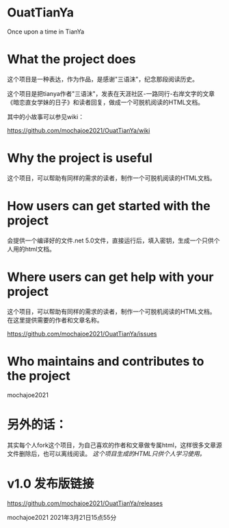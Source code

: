 # OuatTianYa
Once upon a time in TianYa


# What the project does

这个项目是一种表达，作为作品，是感谢"三语沫"，纪念那段阅读历史。

这个项目是把tianya作者"三语沫"，发表在天涯社区-一路同行-右岸文字的文章《暗恋直女学妹的日子》和读者回复，做成一个可脱机阅读的HTML文档。

其中的小故事可以参见wiki：

https://github.com/mochajoe2021/OuatTianYa/wiki

# Why the project is useful

这个项目，可以帮助有同样的需求的读者，制作一个可脱机阅读的HTML文档。

# How users can get started with the project

会提供一个编译好的文件.net 5.0文件，直接运行后，填入密钥，生成一个只供个人用的html文档。

# Where users can get help with your project

这个项目，可以帮助有同样的需求的读者，制作一个可脱机阅读的HTML文档。
在这里提供需要的作者和文章名称。

https://github.com/mochajoe2021/OuatTianYa/issues

# Who maintains and contributes to the project
 mochajoe2021 
 
# 另外的话： 
其实每个人fork这个项目，为自己喜欢的作者和文章做专属html，这样很多文章源文件删除后，也可以离线阅读。
*这个项目生成的HTML只供个人学习使用。* 

# v1.0 发布版链接
https://github.com/mochajoe2021/OuatTianYa/releases

 mochajoe2021 
 2021年3月21日15点55分
